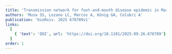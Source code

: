 ```yaml
---
title: 'Transmission network for foot-and-mouth disease epidemic in Mar Chiquita - Argentina: A spatial modeling analysis'
authors: 'Musa SS, Lozano LC, Marcos A, König GA, Colubri A'
publication: 'bioRxiv. 2025 678789v1'
links:
  [
    { 'text': 'DOI', url: 'https://doi.org/10.1101/2025.09.26.678789'},
  ]
order: 1
---
```

